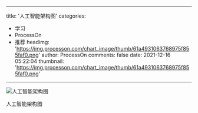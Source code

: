 
---
title: '人工智能架构图'
categories: 
 - 学习
 - ProcessOn
 - 推荐
headimg: 'https://img.processon.com/chart_image/thumb/61a4931063768975f855faf0.png'
author: ProcessOn
comments: false
date: 2021-12-16 05:22:04
thumbnail: 'https://img.processon.com/chart_image/thumb/61a4931063768975f855faf0.png'
---

<div>   
<img class="thumb" alt="人工智能架构图" src="https://img.processon.com/chart_image/thumb/61a4931063768975f855faf0.png" referrerpolicy="no-referrer">
<p>人工智能架构图</p>  
</div>
            